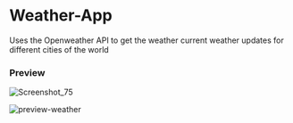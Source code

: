 # Weather-App

Uses the Openweather API to get the weather current weather updates for different cities of the world

### Preview
![Screenshot_75](https://user-images.githubusercontent.com/69324866/102906481-b3600980-449a-11eb-9f4e-be2a41190f88.png)

![preview-weather](https://user-images.githubusercontent.com/69324866/102906539-c8d53380-449a-11eb-8dc5-f061a9d4fc55.gif)
